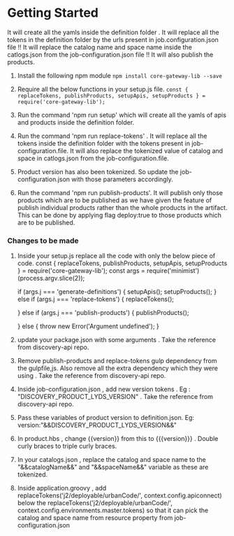 # Getting Started
It will create all the yamls inside the definition folder .
It will replace all the tokens in the definition folder by the urls present in job.configuration.json file !!
It will replace the catalog name and space name inside the catlogs.json from the job-configuration.json file !!
It will also publish the products.

1. Install the following npm module
    ``` npm install core-gateway-lib --save ```
2. Require all the below functions in your setup.js file.
   ``` const { replaceTokens, publishProducts, setupApis, setupProducts } = require('core-gateway-lib'); ```

3. Run the command 'npm run setup' which will create all the yamls of apis and products inside the definition folder.

4. Run the command 'npm run replace-tokens' . It will replace all the tokens inside the definition folder with the tokens present in job-configuration.file. It will also replace the tokenized value of catalog and space in catlogs.json from the job-configuration.file.

5. Product version has also been tokenized. So update the job-configuration.json with those parameters accordingly.

6. Run the command 'npm run publish-products'. It will publish only those products which are to be published as we have given the feature of publish individual products rather than the whole products in the artifact. This can be done by applying flag deploy:true to those products which are to be published.


### Changes to be made

1. Inside your setup.js replace all the code with only the below piece of code.
	const { replaceTokens, publishProducts, setupApis, setupProducts } = require('core-gateway-lib');
	const args = require('minimist')(process.argv.slice(2));

	if (args.j === 'generate-definitions') {
	  setupApis();
	  setupProducts();
	} else if (args.j === 'replace-tokens') {
	  replaceTokens();

	} else if (args.j === 'publish-products') {
	  publishProducts();

	} else {
	  throw new Error('Argument undefined');
	}

2. update your package.json with some arguments . Take the reference from discovery-api repo.

3. Remove publish-products and replace-tokens gulp dependency from the gulpfile,js. Also remove all the extra dependency which they were using . Take the reference from discovery-api repo.

4. Inside job-configuration.json , add new version tokens . Eg : "DISCOVERY_PRODUCT_LYDS_VERSION" . Take the reference from discovery-api repo.

5. Pass these variables of product version to definition.json. Eg:  version:"&&DISCOVERY_PRODUCT_LYDS_VERSION&&"

6. In product.hbs , change {{version}} from this to {{{version}}} . Double curly braces to triple curly braces.

7. In your catalogs.json , replace the catalog and space name to the "&&catalogName&&" and "&&spaceName&&" variable as these are tokenized.

8. Inside application.groovy , add replaceTokens('j2/deployable/urbanCode/', context.config.apiconnect) below the replaceTokens('j2/deployable/urbanCode/', context.config.environments.master.tokens) so that it can pick the catalog and space name from resource property from job-configuration.json

